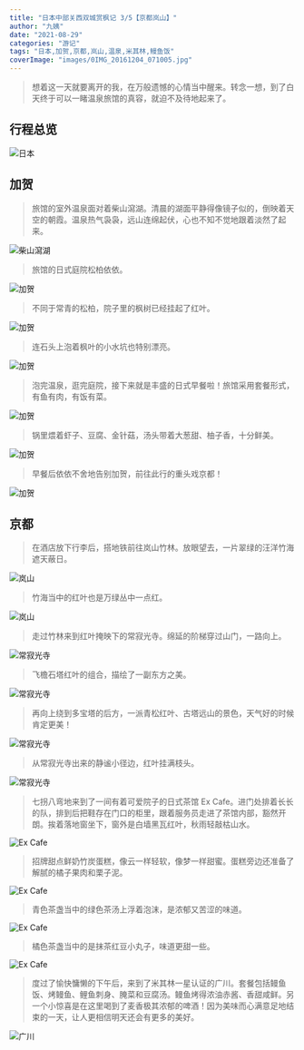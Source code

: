 ```yaml
---
title: "日本中部关西双城赏枫记 3/5【京都岚山】"
author: "九姨"
date: "2021-08-29"
categories: "游记"
tags: "日本,加贺,京都,岚山,温泉,米其林,鳗鱼饭"
coverImage: "images/0IMG_20161204_071005.jpg"
---
```


>想着这一天就要离开的我，在万般遗憾的心情当中醒来。转念一想，到了白天终于可以一睹温泉旅馆的真容，就迫不及待地起来了。

## 行程总览

![日本](images/japan-2016.jpg)

## 加贺

>旅馆的室外温泉面对着柴山瀉湖。清晨的湖面平静得像镜子似的，倒映着天空的朝霞。温泉热气袅袅，远山连绵起伏，心也不知不觉地跟着淡然了起来。

![柴山瀉湖](images/0IMG_20161203_224834.jpg)

>旅馆的日式庭院松柏依依。

![加贺](images/IMG_20161203_233047.jpg)

>不同于常青的松柏，院子里的枫树已经挂起了红叶。

![加贺](images/0IMG_20161203_232547.jpg)

>连石头上泡着枫叶的小水坑也特别漂亮。

![加贺](images/0IMG_20161203_233035.jpg)

>泡完温泉，逛完庭院，接下来就是丰盛的日式早餐啦！旅馆采用套餐形式，有鱼有肉，有饭有菜。

![加贺](images/0IMG_20161204_081105.jpg)

>锅里煨着虾子、豆腐、金针菇，汤头带着大葱甜、柚子香，十分鲜美。

![加贺](images/0IMG_20161204_081109.jpg)

>早餐后依依不舍地告别加贺，前往此行的重头戏京都！

![加贺](images/20181103_184532.jpg)

## 京都

>在酒店放下行李后，搭地铁前往岚山竹林。放眼望去，一片翠绿的汪洋竹海遮天蔽日。

![岚山](images/0IMG_20161204_063056.jpg)

>竹海当中的红叶也是万绿丛中一点红。

![岚山](images/IMG_20161204_062145.jpg)

>走过竹林来到红叶掩映下的常寂光寺。绵延的阶梯穿过山门，一路向上。

![常寂光寺](images/IMG_20161204_065133.jpg)

>飞檐石塔红叶的组合，描绘了一副东方之美。

![常寂光寺](images/IMG_20161204_070117.jpg)

>再向上绕到多宝塔的后方，一派青松红叶、古塔远山的景色，天气好的时候肯定更美！

![常寂光寺](images/0IMG_20161204_071005.jpg)

>从常寂光寺出来的静谧小径边，红叶挂满枝头。

![常寂光寺](images/0IMG_20161204_072626.jpg)

>七拐八弯地来到了一间有着可爱院子的日式茶馆 Ex Cafe。进门处排着长长的队，排到后把鞋存在门口的柜里，跟着服务员走进了茶馆内部，豁然开朗。挨着落地窗坐下，窗外是白墙黑瓦红叶，秋雨轻敲枯山水。

![Ex Cafe](images/0IMG_20161204_162203_HHT.jpg)

>招牌甜点鲜奶竹炭蛋糕，像云一样轻软，像梦一样甜蜜。蛋糕旁边还准备了解腻的橘子果肉和栗子泥。

![Ex Cafe](images/0IMG_20161204_083618.jpg)

>青色茶盏当中的绿色茶汤上浮着泡沫，是浓郁又苦涩的味道。

![Ex Cafe](images/IMG_20161204_083629.jpg)

>橘色茶盏当中的是抹茶红豆小丸子，味道更甜一些。

![Ex Cafe](images/0IMG_20161204_083650.jpg)

>度过了愉快慵懒的下午后，来到了米其林一星认证的广川。套餐包括鳗鱼饭、烤鳗鱼、鲤鱼刺身、腌菜和豆腐汤。鳗鱼烤得浓油赤酱、香甜咸鲜。另一个小惊喜是在这里喝到了麦香极其浓郁的啤酒！因为美味而心满意足地结束的一天，让人更相信明天还会有更多的美好。

![广川](images/mmexport1480844727461.jpg)
